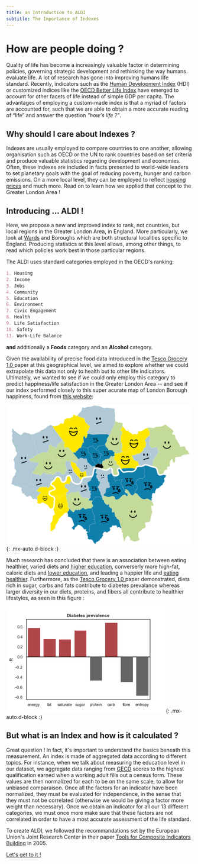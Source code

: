 ```yaml
---
title: an Introduction to ALDI 
subtitle: The Importance of Indexes 
---
```


# How are people doing ? 

Quality of life has become a increasingly valuable factor in determining policies, governing strategic development and rethinking the way humans evaluate life. A lot of research has gone into improving humans life standard. Recently, indicators such as the [Human Development Index](http://hdr.undp.org/en/content/human-development-index-hdi) (HDI) or customized indices like the [OECD Better Life Index](http://www.oecdbetterlifeindex.org/#/11111111111) have emerged to account for other facets of life instead of simple GDP per capita. The advantages of employing a custom-made index is that a myriad of factors are accounted for, such that we are able to obtain a more accurate reading of “life” and answer the question _"how's life ?"_.

## Why should I care about Indexes ?

Indexes are usually employed to compare countries to one another, allowing organisation such as OECD or the UN to rank countries based on set criteria and produce valuable statistics regarding development and economies. Often, these indexes are included in facts presented to world-wide leaders to set planetary goals with the goal of reducing poverty, hunger and carbon emissions. On a more local level, they can be employed to reflect [housing prices](https://www.homesandproperty.co.uk/property-news/the-best-place-to-live-in-london-revealed-in-new-report-into-the-uks-wellbeing-a124381.html) and much more. Read on to learn how we applied that concept to the Greater London Area !

## Introducing ... ALDI !

Here, we propose a new and improved index to rank, not countries, but local regions in the Greater London Area, in England. More particularly, we look at [Wards](https://en.wikipedia.org/wiki/Wards_and_electoral_divisions_of_the_United_Kingdom) and Boroughs which are both structural localities specific to England. Producing statistics at this level allows, among other things, to read which policies work best in those particular regions.  

The ALDI uses standard categories employed in the OECD's ranking:

```markdown
1. Housing
2. Income
3. Jobs
4. Community
5. Education
6. Environment
7. Civic Engagement
8. Health
9. Life Satisfaction
10. Safety
11. Work-Life Balance
```
**and** additionally a **Foods** category and an **Alcohol** category. 

Given the availability of precise food data introduced in the [Tesco Grocery 1.0 ](https://www.nature.com/articles/s41597-020-0397-7) paper at this geographical level, we aimed to explore whether we could extrapolate this data not only to health but to other life indicators. Ultimately, we wanted to see if we could only employ this category to predict happiness/life satisfaction in the Greater London Area -- and see if our index performed closely to this super acurate map of London Borough happiness, found from [this website](https://www.timeout.com/london/blog/this-map-shows-londons-happiest-and-saddest-boroughs-100516):

![alt_text](./assets/img/super_accurate_validation_data.jpg){: .mx-auto.d-block :}

Much research has concluded that there is an association between eating healthier, varied diets and [higher education](https://www.cambridge.org/core/journals/public-health-nutrition/article/relationship-between-education-and-food-consumption-in-the-1995-australian-national-nutrition-survey/8464FAE847878D59E8D2DD2D06ABB123), converserly more high-fat, caloric diets and [lower education](https://www.sciencedaily.com/releases/2013/11/131106202251.htm), and leading a happier life and [eating healthier](https://link.springer.com/article/10.1007/s11482-019-09748-7#:~:text=Both%20studies%20found%20positive%20correlations,level%20was%20not%20investigated%20longitudinally). Furthermore, as the [Tesco Grocery 1.0 ](https://www.nature.com/articles/s41597-020-0397-7) paper demonstrated, diets rich in sugar, carbs and fats contribute to diabetes prevalance whereas larger diversity in our diets, proteins, and fibers all contribute to healthier lifestyles, as seen in this figure : 

![diab_prev](./assets/img/diabetes_prev.png){: .mx-auto.d-block :}

## But what is an Index and how is it calculated ?

Great question ! In fact, it's important to understand the basics beneath this measurement. An index is made of aggregated data according to different topics. For instance, when we talk about measuring the education level in our dataset, we aggregate data ranging from [GECD](https://en.wikipedia.org/wiki/General_Certificate_of_Secondary_Education) scores to the highest qualification earned when a working adult fills out a census form. These values are then normalized for each to be on the same scale, to allow for unbiased comparaison. Once all the factors for an indicator have been normalized, they must be evaluated for independence, in the sense that they must not be correlated (otherwise we would be giving a factor more weight than necessary). Once we obtain an indicator for all our 13 different categories, we must once more make sure that these factors are not correlated in order to have a most accurate assessment of the life standard.  

To create ALDI, we followed the recommandations set by the European Union's Joint Research Center in their paper [Tools for Composite Indicators Building](https://publications.jrc.ec.europa.eu/repository/bitstream/JRC31473/EUR%2021682%20EN.pdf?fbclid=IwAR1fziDRyxp6F9B6RAk6wT7pvjBuxs3zV56L-GwR2XYZyczYuDKSd9jy990) in 2005. 

[Let's get to it !](https://charlyneburki.github.io/The-ALDI/aldi/) 




